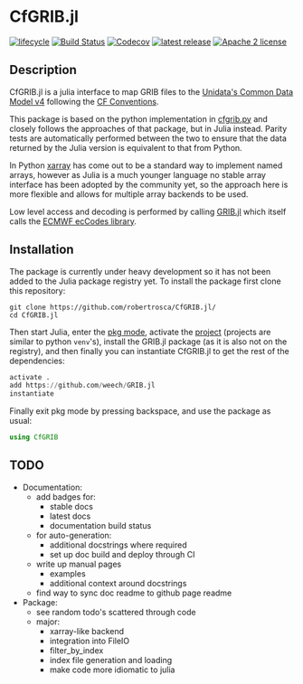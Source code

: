 # CfGRIB.jl

[![lifecycle](https://www.repostatus.org/badges/latest/wip.svg)](https://www.repostatus.org/#wip)
[![Build Status](https://travis-ci.com/robertrosca/CfGRIB.jl.svg?branch=dev)](https://travis-ci.com/robertrosca/CfGRIB.jl)
[![Codecov](https://codecov.io/gh/robertrosca/CfGRIB.jl/branch/dev/graph/badge.svg)](https://codecov.io/gh/robertrosca/CfGRIB.jl)
[![latest release](https://img.shields.io/github/release/robertrosca/CfGRIB.jl.svg)](https://github.com/robertrosca/CfGRIB.jl/releases/latest)
[![Apache 2 license](https://img.shields.io/github/license/robertrosca/CfGRIB.jl)](https://github.com/robertrosca/CfGRIB.jl/blob/master/LICENSE)


## Description
CfGRIB.jl is a julia interface to map GRIB files to the [Unidata's Common Data
Model v4](https://www.unidata.ucar.edu/software/thredds/current/netcdf-java/CDM/)
following the [CF Conventions](http://cfconventions.org).

This package is based on the python implementation in [cfgrib.py](https://github.com/ecmwf/cfgrib)
and closely follows the approaches of that package, but in Julia instead. Parity
tests are automatically performed between the two to ensure that the data
returned by the Julia version is equivalent to that from Python.

In Python [xarray](http://xarray.pydata.org) has come out to be a standard
way to implement named arrays, however as Julia is a much younger language no
stable array interface has been adopted by the community yet, so the approach
here is more flexible and allows for multiple array backends to be used.

Low level access and decoding is performed by calling [GRIB.jl](https://github.com/weech/GRIB.jl)
which itself calls the [ECMWF ecCodes library](https://software.ecmwf.int/wiki/display/ECC/).


## Installation
The package is currently under heavy development so it has not been added to the
Julia package registry yet. To install the package first clone this repository:

```shell
git clone https://github.com/robertrosca/CfGRIB.jl/
cd CfGRIB.jl
```

Then start Julia, enter the [pkg mode](https://docs.julialang.org/en/v1/stdlib/Pkg/),
activate the [project](https://julialang.github.io/Pkg.jl/stable/environments/)
(projects are similar to python `venv`'s), install the GRIB.jl package (as it is
also not on the registry), and then finally you can instantiate CfGRIB.jl to get
the rest of the dependencies:

```julia
activate .
add https://github.com/weech/GRIB.jl
instantiate
```

Finally exit pkg mode by pressing backspace, and use the package as usual:

```julia
using CfGRIB
```

## TODO

- Documentation:
  - add badges for:
    - stable docs
    - latest docs
    - documentation build status
  - for auto-generation:
    - additional docstrings where required
    - set up doc build and deploy through CI
  - write up manual pages
    - examples
    - additional context around docstrings
  - find way to sync doc readme to github page readme
- Package:
  - see random todo's scattered through code
  - major:
    - xarray-like backend
    - integration into FileIO
    - filter_by_index
    - index file generation and loading
    - make code more idiomatic to julia
